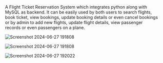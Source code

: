 A Flight Ticket Reservation System which integrates python along with MySQL as backend.
It can be easily used by both users to search flights, book ticket, view bookings, update booking details or even cancel bookings 
or by admin to add new flights, update flight details, view passenger records or even passengers on a plane.


![Screenshot 2024-06-27 191808](https://github.com/Atharva-N/Flight_Managemet_System/assets/117999912/29d55b10-c1b7-44a1-ae25-8cd4a41df297)

![Screenshot 2024-06-27 191808](https://github.com/Atharva-N/Flight_Managemet_System/assets/117999912/b1ba716e-fd78-4a55-8806-151d99697d20)

![Screenshot 2024-06-27 192022](https://github.com/Atharva-N/Flight_Managemet_System/assets/117999912/3fb18e7f-8198-4f13-91e7-363eabca3714)



